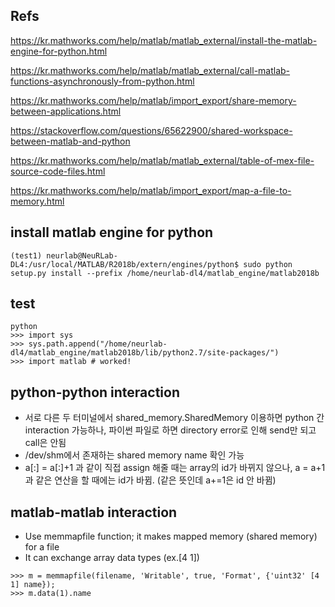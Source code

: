 ## Refs
https://kr.mathworks.com/help/matlab/matlab_external/install-the-matlab-engine-for-python.html

https://kr.mathworks.com/help/matlab/matlab_external/call-matlab-functions-asynchronously-from-python.html

https://kr.mathworks.com/help/matlab/import_export/share-memory-between-applications.html

https://stackoverflow.com/questions/65622900/shared-workspace-between-matlab-and-python

https://kr.mathworks.com/help/matlab/matlab_external/table-of-mex-file-source-code-files.html

https://kr.mathworks.com/help/matlab/import_export/map-a-file-to-memory.html

## install matlab engine for python
```
(test1) neurlab@NeuRLab-DL4:/usr/local/MATLAB/R2018b/extern/engines/python$ sudo python setup.py install --prefix /home/neurlab-dl4/matlab_engine/matlab2018b
```
## test

```
python
>>> import sys
>>> sys.path.append("/home/neurlab-dl4/matlab_engine/matlab2018b/lib/python2.7/site-packages/")
>>> import matlab # worked!
```
## python-python interaction

- 서로 다른 두 터미널에서 shared_memory.SharedMemory 이용하면 python 간 interaction 가능하나, 파이썬 파일로 하면 directory error로 인해 send만 되고 call은 안됨
- /dev/shm에서 존재하는 shared memory name 확인 가능
- a[:] = a[:]+1 과 같이 직접 assign 해줄 때는 array의 id가 바뀌지 않으나, a = a+1과 같은 연산을 할 때에는 id가 바뀜. (같은 뜻인데 a+=1은 id 안 바뀜)

## matlab-matlab interaction

- Use memmapfile function; it makes mapped memory (shared memory) for a file
- It can exchange array data types (ex.[4 1])
```
>>> m = memmapfile(filename, 'Writable', true, 'Format', {'uint32' [4 1] name});
>>> m.data(1).name
```
